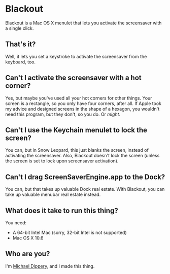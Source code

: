 # Blackout

Blackout is a Mac OS X menulet that lets you activate the screensaver with
a single click.

## That's it?

Well, it lets you set a keystroke to activate the screensaver from the
keyboard, too.

## Can't I activate the screensaver with a hot corner?

Yes, but maybe you've used all your hot corners for other things. Your
screen is a rectangle, so you only have four corners, after all. If Apple
took my advice and designed screens in the shape of a hexagon, you wouldn't
need this program, but they don't, so you do. Or *might*.

## Can't I use the Keychain menulet to lock the screen?

You can, but in Snow Leopard, this just blanks the screen, instead of
activating the screensaver. Also, Blackout doesn't lock the screen (unless
the screen is set to lock upon screensaver activation).

## Can't I drag ScreenSaverEngine.app to the Dock?

You can, but that takes up valuable Dock real estate. With Blackout, you
can take up valuable menubar real estate instead.

## What does it take to run this thing?

You need:

* A 64-bit Intel Mac (sorry, 32-bit Intel is not supported)
* Mac OS X 10.6

## Who are you?

I'm [Michael Dippery][mpd], and I made this thing.


[osx-requirements]: http://www.apple.com/macosx/specs.html
[mpd]: http://github.com/mdippery
